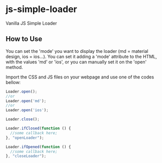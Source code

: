 # js-simple-loader

Vanilla JS Simple Loader

## How to Use

You can set the 'mode' you want to display the loader (md = material design, ios = ios...).
You can set it adding a 'mode' attribute to the HTML, with the values 'md' or 'ios', or you can manually set it on the 'open' method.

Import the CSS and JS files on your webpage and use one of the codes bellow:

```javascript
Loader.open();
//or
Loader.open('md');
//or
Loader.open('ios');

Loader.close();

Loader.ifClosed(function () {
  //some callback here;
}, "openLoader");

Loader.ifOpened(function () {
  //some callback here;
}, "closeLoader");
```
